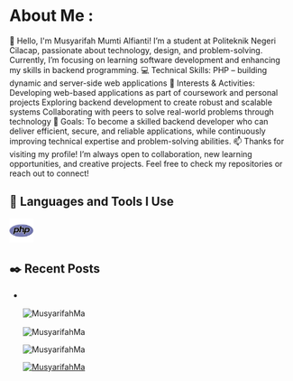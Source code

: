 <h1>About Me :</h1>
<p>👋 Hello, I'm Musyarifah Mumti Alfianti! I’m a student at Politeknik Negeri Cilacap, passionate about technology, design, and problem-solving. Currently, I’m focusing on learning software development and enhancing my skills in backend programming.  💻 Technical Skills: PHP – building dynamic and server-side web applications  🚀 Interests & Activities: Developing web-based applications as part of coursework and personal projects  Exploring backend development to create robust and scalable systems  Collaborating with peers to solve real-world problems through technology  🎯 Goals: To become a skilled backend developer who can deliver efficient, secure, and reliable applications, while continuously improving technical expertise and problem-solving abilities.  📫 Thanks for visiting my profile! I’m always open to collaboration, new learning opportunities, and creative projects. Feel free to check my repositories or reach out to connect!</p>
<h2>🚀 Languages and Tools I Use</h2>
<p><a target="_blank" href="https://raw.githubusercontent.com/devicons/devicon/master/icons/php/php-original.svg" style="display: inline-block;"><img src="https://raw.githubusercontent.com/devicons/devicon/master/icons/php/php-original.svg" alt="php" width="42" height="42" /></a></p>
<h2>✒️ Recent Posts</h2>
<ul>
<li><a target="_blank" href=""></a></li>
<p><img align="center" src="https://github-readme-stats.vercel.app/api?username=MusyarifahMa&show_icons=true&locale=en" alt="MusyarifahMa" /></p>
<p><img align="center" src="https://github-readme-streak-stats.herokuapp.com/?user=MusyarifahMa&" alt="MusyarifahMa" /></p>
<p><img src="https://github-readme-stats.vercel.app/api/top-langs?username=MusyarifahMa&show_icons=true&locale=en&layout=compact" alt="MusyarifahMa" /></p>
<p><a href="https://github.com/ryo-ma/github-profile-trophy"><img src="https://github-profile-trophy.vercel.app/?username=MusyarifahMa" alt="MusyarifahMa" /></a></p>
